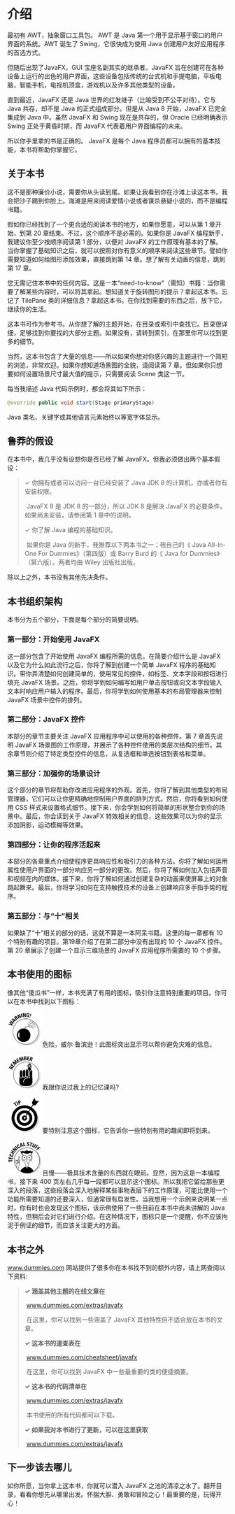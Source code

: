 # 介绍

最初有 AWT，抽象窗口工具包。 AWT 是 Java 第一个用于显示基于窗口的用户界面的系统。AWT 诞生了 Swing，它很快成为使用 Java 创建用户友好应用程序的首选方式。

但随后出现了JavaFX，GUI 宝座名副其实的继承者。JavaFX 旨在创建可在各种设备上运行的出色的用户界面，这些设备包括传统的台式机和手提电脑，平板电脑，智能手机，电视机顶盒，游戏机以及许多其他类型的设备。

直到最近，JavaFX 还是 Java 世界的红发继子（比喻受到不公平对待）。它与 Java 共存，却不是 Java 的正式组成部分。但是从 Java 8 开始，JavaFX 已完全集成到 Java 中。虽然 JavaFX 和 Swing 现在是共存的，但 Oracle 已经明确表示 Swing 正处于黄昏时期，而 JavaFX 代表着用户界面编程的未来。

所以你手里拿的书是正确的。 JavaFX 是每个 Java 程序员都可以拥有的基本技能，本书将帮助你掌握它。

## 关于本书

这不是那种廉价小说，需要你从头读到尾。如果让我看到你在沙滩上读这本书，我会把沙子踢到你脸上。海滩是用来阅读爱情小说或者谋杀悬疑小说的，而不是编程书籍。

假如你已经找到了一个更合适的阅读本书的地方，如果你愿意，可以从第 1 章开始，到第 20 章结束。不过，这个顺序不是必需的。如果你是 JavaFX 编程新手，我建议你至少按顺序阅读第 1 部分，以便对 JavaFX 的工作原理有基本的了解。当你掌握了基础知识之后，就可以按照对你有意义的顺序来阅读这些章节。譬如你需要知道如何给图形添加效果，直接跳到第 14 章。想了解有关动画的信息，跳到第 17 章。

您无需记住本书中的任何内容。这是一本“need-to-know”（需知）书籍：当你需要了解某些内容时，可以将其拿起。想知道关于旋转图形的提示？拿起这本书。忘记了 TilePane 类的详细信息？拿起这本书。在你找到需要的东西之后，放下它，继续你的生活。

这本书可作为参考书。从你想了解的主题开始，在目录或索引中查找它。目录很详细，足够找到你要找的大部分主题。如果没有，请转到索引，在那里你可以找到更多的细节。

当然，这本书包含了大量的信息——所以如果你想对你感兴趣的主题进行一个简短的浏览，非常欢迎。如果你想知道场景图的全貌，请阅读第 7 章。但如果你只想要如何设置场景尺寸最大值的提示，只需要阅读 Scene 类这一节。

每当我描述 Java 代码示例时，都会将其如下所示：

```java
@override public void start(Stage primaryStage)
```

Java 类名、关键字或其他语言元素始终以等宽字体显示。

## 鲁莽的假设

在本书中，我几乎没有设想你是否已经了解 JavaFX。但我必须做出两个基本假设：

> ✓ 你拥有或者可以访问一台已经安装了 Java JDK 8 的计算机，亦或者你有安装权限。
>
> ​	JavaFX 8 是 JDK 8 的一部分，所以 JDK 8 是解决 JavaFX 的必要条件。如果尚未安装，请参阅第 1 章中的说明。
>
> ✓ 你了解 Java 编程的基础知识。
>
> ​	如果你是 Java 的新手，我推荐以下两本书之一：我自己的《 Java All-In-One For Dummies》（第四版）或 Barry Burd 的《 Java for Dummies》（第六版）。两者均由 Wiley 出版社出版。

除以上之外，本书没有其他先决条件。

## 本书组织架构

本书分为五个部分，下面是每个部分的简要说明。

### 第一部分：开始使用 JavaFX

这一部分包含了开始使用 JavaFX 编程所需的信息。在简要介绍什么是 JavaFX 以及它为什么如此流行之后，你将了解到创建一个简单 JavaFX 程序的基础知识。带你弄清楚如何创建简单的，使用常见的控件，如标签、文本字段和按钮进行填充 JavaFX 场景。之后，你将学到如何编写如用户单击按钮或向文本字段输入文本时响应用户输入的程序。最后，你将学到如何使用基本的布局管理器来控制 JavaFX 场景中控件的排列。

### 第二部分：JavaFX 控件

本部分的章节主要关注 JavaFX 应用程序中可以使用的各种控件。第 7 章首先说明 JavaFX 场景图的工作原理，并展示了各种控件使用的类层次结构的细节。其余章节则介绍了特定类型控件的信息，从复选框和单选按钮到表格和菜单。

### 第三部分：加强你的场景设计

这个部分的章节将帮助你改进应用程序的外观。首先，你将了解到其他类型的布局管理器，它们可以让你更精确地控制用户界面的排列方式。然后，你将看到如何使用 CSS 样式来设置格式细节。接下来，你会学到如何将简单的形状整合到你的场景中。最后，你会读到关于 JavaFX 特效相关的信息，这些效果可以为你的显示添加阴影，运动模糊等效果。

### 第四部分：让你的程序活起来

本部分的各章重点介绍使程序更具响应性和吸引力的各种方法。你将了解如何运用属性使用户界面的一部分响应另一部分的更改。然后，你将了解如何加入包括声音和视频在内的媒体。接下来，你将了解如何通过创建复杂的动画来使屏幕上的对象跳起舞来。最后，你将学习如何在支持触摸技术的设备上创建响应多手指手势的程序。

### 第五部分：与“十”相关

如果缺了“十”相关的部分的话，这就不算是一本阿呆书籍。这里的每一章都有 10 个特别有趣的项目。第19章介绍了在第二部分中没有出现的 10 个 JavaFX 控件。第 20 章展示了创建一个显示三维场景的 JavaFX 应用程序所需要的 10 个步骤。

## 本书使用的图标

像其他“傻瓜书”一样，本书充满了有用的图标，吸引你注意特别重要的项目。你可以在本书中找到以下图标：

<img src="assets/warning.png" width="80"/>危险，威尔·鲁滨逊！此图标突出显示可以帮你避免灾难的信息。

<img src="assets/remember.png" width="80"/>我跟你说过我上的记忆课吗?

<img src="assets/tip.png" width="80"/>要特别注意这个图标，它告诉你一些特别有用的趣闻即将到来。

<img src="assets/technical-stuff.png" width="80"/>且慢——极具技术含量的东西就在眼前。显然，因为这是一本编程书，接下来 400 页左右几乎每一段都可以显示这个图标。所以我把它留给那些更深入的段落，这些段落会深入地解释某些事物表层下的工作原理，可能比使用一个功能所需要知道的还要深入，但通常很有启发性。当我想用一个示例来说明某一点时，你有时也会发现这个图标，该示例使用了一些目前在本书中尚未讲解的 Java 特性，但稍后会对它们进行介绍。在这种情况下，图标只是一个提醒，你不应该拘泥于例证的细节，而应该关注更大的方面。

## 本书之外

www.dummies.com 网站提供了很多你在本书找不到的额外内容，请上网查阅以下资料:

> **✓ 涵盖其他主题的在线文章在**
>
> ​	www.dummies.com/extras/javafx
>
> ​	在这里，你可以找到一些涵盖了 JavaFX 其他特性但不适合放在本书的文章。
>
> **✓ 这本书的速查表在**
>
> ​	www.dummies.com/cheatsheet/javafx
>
> ​	在这里，你可以找到 JavaFX 中一些最重要的类的便捷摘要。
>
> **✓ 这本书的代码清单在**
>
> ​	www.dummies.com/extras/javafx
>
> ​	本书使用的所有代码都可以下载。
>
> **✓ 如果我对本书进行了更新，可以在这里获取**
>
> ​	www.dummies.com/extras/javafx

## 下一步该去哪儿

如你所愿，当你拿上这本书，你就可以潜入 JavaFX 之池的清凉之水了。翻开目录，看看你想先从哪里出发。怀揣大胆、勇敢和冒险之心！最重要的是，玩得开心！
